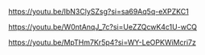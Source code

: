 https://youtu.be/IbN3ClySZsg?si=sa69Aq5q-eXPZKC1

https://youtu.be/W0ntAnqJ_7c?si=UeZZQcwK4c1U-wCQ

https://youtu.be/MpTHm7Kr5p4?si=WY-LeOPKWiMcri7z

